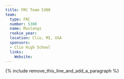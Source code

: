 ```yaml
---
title: FRC Team 5300
team:
  type: FRC
  number: 5300
  name: Mustangs
  rookie_year:
  location: Clio, MI, USA
  sponsors:
  - Clio High School
  links:
    Website:
---
```


{% include remove_this_line_and_add_a_paragraph %}